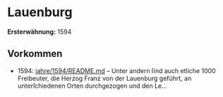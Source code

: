 # Lauenburg

**Ersterwähnung:** 1594

## Vorkommen
- 1594: [jahre/1594/README.md](../jahre/1594/README.md) – Unter andern ſind
auch etliche 1000 Freibeuter, die Herzog Franz von der
Lauenburg geführt, an unterſchiedenen Orten durchgezogen
und den Le...
